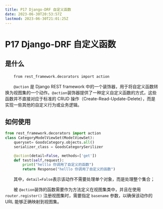 ```yaml
---
title: P17 Django-DRF 自定义函数
date: 2023-06-30T20:53:57Z
lastmod: 2023-06-30T21:01:25Z
---
```


# P17 Django-DRF 自定义函数

## 是什么

　　​`from rest_framework.decorators import action`​

　　​`@action` ​是 Django REST framework 中的一个装饰器，用于将自定义函数转换为视图集的一个动作。`@action` ​装饰器提供了一种定义自定义函数的方式，这些函数并不直接对应于标准的 CRUD 操作（Create-Read-Update-Delete），而是实现一些其他的自定义行为或业务逻辑。

## 如何使用

```python
from rest_framework.decorators import action
class CategoryModelViewSet(ModelViewSet):
    queryset= GoodsCategory.objects.all()
    serializer_class = GoodsCategorySerilizer

    @action(detail=False, methods=['get'])
    def test(self,request):
        print("helllo 你调用了自定义的函数")
        return Response("helllo 你调用了自定义的函数")
```

　　其中，`detail=False` ​表示该动作不需要处理单个对象，而是处理整个集合；

　　被 `@action` ​装饰的函数需要作为方法定义在视图集类中，并且在使用 `router.register()` ​注册视图集时，需要指定 `basename` ​参数，以确保该动作的 URL 能够正确映射到视图集。

　　‍
